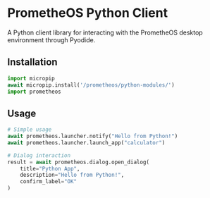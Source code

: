 # PrometheOS Python Client

A Python client library for interacting with the PrometheOS desktop environment through Pyodide.

## Installation

```python
import micropip
await micropip.install('/prometheos/python-modules/')
import prometheos
```

## Usage

```python
# Simple usage
await prometheos.launcher.notify("Hello from Python!")
await prometheos.launcher.launch_app("calculator")

# Dialog interaction
result = await prometheos.dialog.open_dialog(
    title="Python App",
    description="Hello from Python!",
    confirm_label="OK"
)
```